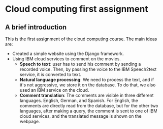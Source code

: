 # Cloud computing first assignment
## A brief introduction
This is the first assignment of the cloud computing course. The main ideas are:
- Created a simple website using the Django framework.
- Using IBM cloud services to comment on the movies.
   - **Speech to text**: user has to send his comment by sending a recorded voice. Then, by passing the voice to the IBM
     Speech2text service, it is converted to text.
   - **Natural language processing**: We need to process the text, and if it's not aggressive, we store it on the
     database. To do that, we also used an IBM service on the cloud.
   - **Comment translation**: The comments are visible in three different languages. English, German, and Spanish. For
    English, the comments are directly read from the database, but for the other two languages, after making a query, the 
    comment is sent to one of IBM cloud services, and the translated message is shown on the webpage.